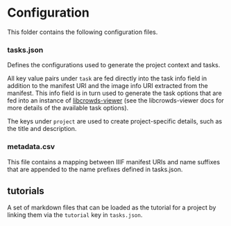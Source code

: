 # Configuration

This folder contains the following configuration files.

### tasks.json

Defines the configurations used to generate the project context and tasks.

All key value pairs under `task` are fed directly into the task info field in
addition to the manifest URI and the image info URI extracted from the
manifest. This info field is in turn used to generate the task options that
are fed into an instance of
[libcrowds-viewer](https://github.com/LibCrowds/libcrowds-viewer)
(see the libcrowds-viewer docs for more details of the available task options).

The keys under `project` are used to create project-specific details, such as
the title and description.

### metadata.csv

This file contains a mapping between IIIF manifest URIs and name suffixes that
are appended to the name prefixes defined in tasks.json.

## tutorials

A set of markdown files that can be loaded as the tutorial for a project by
linking them via the `tutorial` key in `tasks.json`.
